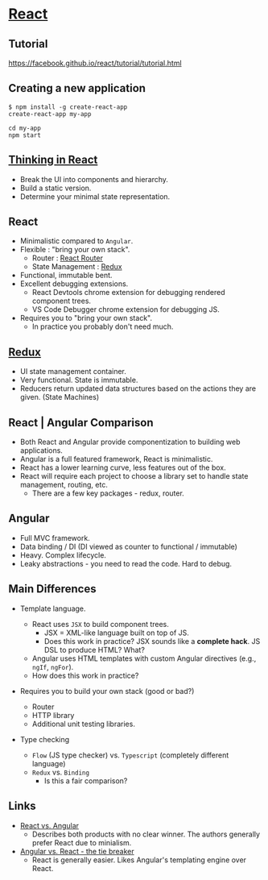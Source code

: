 # [React](https://facebook.github.io/react/)

## Tutorial

https://facebook.github.io/react/tutorial/tutorial.html

## Creating a new application

```
$ npm install -g create-react-app
create-react-app my-app

cd my-app
npm start
```

## [Thinking in React](https://facebook.github.io/react/docs/thinking-in-react.html)

* Break the UI into components and hierarchy.
* Build a static version.
* Determine your minimal state representation.

## React

* Minimalistic compared to `Angular`.
* Flexible : "bring your own stack".
  * Router : [React Router](https://reacttraining.com/react-router/)
  * State Management : [Redux](http://redux.js.org/)
* Functional, immutable bent.
* Excellent debugging extensions.
    * React Devtools chrome extension for debugging rendered component trees.
    * VS Code Debugger chrome extension for debugging JS.
* Requires you to "bring your own stack".
    * In practice you probably don't need much.

## [Redux](http://redux.js.org/)

* UI state management container.
* Very functional. State is immutable.
* Reducers return updated data structures based on the actions they are given. (State Machines)

## React | Angular Comparison

* Both React and Angular provide componentization to building web applications.
* Angular is a full featured framework, React is minimalistic.
* React has a lower learning curve, less features out of the box.
* React will require each project to choose a library set to handle state management, routing, etc.
    * There are a few key packages - redux, router.

## Angular

* Full MVC framework.
* Data binding / DI (DI viewed as counter to functional / immutable)
* Heavy. Complex lifecycle.
* Leaky abstractions - you need to read the code. Hard to debug.

## Main Differences

* Template language.
    * React uses `JSX` to build component trees.
        * JSX = XML-like language built on top of JS.
        * Does this work in practice? JSX sounds like a **complete hack**. JS DSL to produce HTML? What?
    * Angular uses HTML templates with custom Angular directives (e.g., `ngIf`, `ngFor`).
    * How does this work in practice?

* Requires you to build your own stack (good or bad?)
    * Router
    * HTTP library
    * Additional unit testing libraries.

* Type checking
    * `Flow` (JS type checker) vs. `Typescript` (completely different language)
    * `Redux` vs. `Binding`
        * Is this a fair comparison?


## Links

* [React vs. Angular](https://www.sitepoint.com/react-vs-angular/)
    * Describes both products with no clear winner. The authors generally prefer React due to minialism.
* [Angular vs. React - the tie breaker](https://www.airpair.com/angularjs/posts/angular-vs-react-the-tie-breaker)
    * React is generally easier. Likes Angular's templating engine over React.
